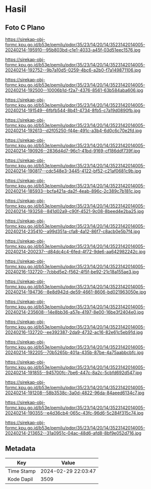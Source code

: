 # Hasil

## Foto C Plano

https://sirekap-obj-formc.kpu.go.id/b53e/pemilu/pdpr/35/23/14/20/14/3523142014005-20240214-195910--95b803bd-c1e1-4033-a45f-03d51eec1576.jpg

https://sirekap-obj-formc.kpu.go.id/b53e/pemilu/pdpr/35/23/14/20/14/3523142014005-20240214-192752--9b7a10d5-0259-4bc6-a2b0-f7a149871106.jpg

https://sirekap-obj-formc.kpu.go.id/b53e/pemilu/pdpr/35/23/14/20/14/3523142014005-20240214-192500--10006b1d-f2a7-4376-8561-63b584aba606.jpg

https://sirekap-obj-formc.kpu.go.id/b53e/pemilu/pdpr/35/23/14/20/14/3523142014005-20240214-191549--6fbfb544-8b41-4734-8fb5-c7a19d0890fb.jpg

https://sirekap-obj-formc.kpu.go.id/b53e/pemilu/pdpr/35/23/14/20/14/3523142014005-20240214-192613--d2f05250-f44e-491c-a3b4-6d0c6c70e2fd.jpg

https://sirekap-obj-formc.kpu.go.id/b53e/pemilu/pdpr/35/23/14/20/14/3523142014005-20240214-190926--2836d4d7-96c1-41bd-9169-cf186ddf739f.jpg

https://sirekap-obj-formc.kpu.go.id/b53e/pemilu/pdpr/35/23/14/20/14/3523142014005-20240214-190817--cdc548e3-3445-4122-bf52-c21af0681c9b.jpg

https://sirekap-obj-formc.kpu.go.id/b53e/pemilu/pdpr/35/23/14/20/14/3523142014005-20240214-185933--bcfa421a-da2f-4eab-896c-2c389c7b181c.jpg

https://sirekap-obj-formc.kpu.go.id/b53e/pemilu/pdpr/35/23/14/20/14/3523142014005-20240214-193258--841d02a9-c90f-4521-9c08-8beed4e2ba25.jpg

https://sirekap-obj-formc.kpu.go.id/b53e/pemilu/pdpr/35/23/14/20/14/3523142014005-20240214-235410--a99d351a-cfa8-4a12-86f7-c8acb0e5b7f4.jpg

https://sirekap-obj-formc.kpu.go.id/b53e/pemilu/pdpr/35/23/14/20/14/3523142014005-20240214-200237--d84dc4c4-6fed-4f72-9de6-aa642982242c.jpg

https://sirekap-obj-formc.kpu.go.id/b53e/pemilu/pdpr/35/23/14/20/14/3523142014005-20240216-132720--7cbbd5e2-f562-4f5f-be92-21c18a155ae3.jpg

https://sirekap-obj-formc.kpu.go.id/b53e/pemilu/pdpr/35/23/14/20/14/3523142014005-20240214-194736--8e8d942d-de59-4661-8606-bd021963050e.jpg

https://sirekap-obj-formc.kpu.go.id/b53e/pemilu/pdpr/35/23/14/20/14/3523142014005-20240214-235608--14e8bb36-a57e-4197-8e00-16be3f2404e0.jpg

https://sirekap-obj-formc.kpu.go.id/b53e/pemilu/pdpr/35/23/14/20/14/3523142014005-20240216-132720--ee392387-2da9-4732-ac16-82e61c5eb91d.jpg

https://sirekap-obj-formc.kpu.go.id/b53e/pemilu/pdpr/35/23/14/20/14/3523142014005-20240214-192205--70b5265b-401a-435b-87be-4a75aabbcbfc.jpg

https://sirekap-obj-formc.kpu.go.id/b53e/pemilu/pdpr/35/23/14/20/14/3523142014005-20240214-191855--945700fc-7be6-447c-8a2c-5cbfd692d547.jpg

https://sirekap-obj-formc.kpu.go.id/b53e/pemilu/pdpr/35/23/14/20/14/3523142014005-20240214-191208--58b3538c-3a0d-4822-96da-84aeed6134c7.jpg

https://sirekap-obj-formc.kpu.go.id/b53e/pemilu/pdpr/35/23/14/20/14/3523142014005-20240214-190355--e4d36cb4-065c-43fc-96d6-5c284f315c74.jpg

https://sirekap-obj-formc.kpu.go.id/b53e/pemilu/pdpr/35/23/14/20/14/3523142014005-20240214-213652--31a0951c-04ac-48d6-afd8-8bf9e052d716.jpg


## Metadata

| Key        | Value               |
| ---------- | ------------------- |
| Time Stamp | 2024-02-29 22:03:47 |
| Kode Dapil | 3509                |




